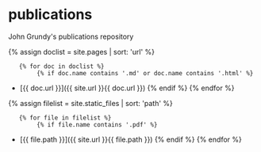 <meta name="google-site-verification" content="cGgjq3M1u6oI4PVYy-qFMCTnvU0hwT654XD8HE3zX4M" />


# publications
John Grundy's publications repository


{% assign doclist = site.pages | sort: 'url'  %}
    
       {% for doc in doclist %}
            {% if doc.name contains '.md' or doc.name contains '.html' %}
 - [{{ doc.url }}]({{ site.url }}{{ doc.url }})
            {% endif %}
        {% endfor %}
    
{% assign filelist = site.static_files | sort: 'path'  %}
    
       {% for file in filelist %}
            {% if file.name contains '.pdf' %}
 - [{{ file.path }}]({{ site.url }}{{ file.path }})
            {% endif %}
        {% endfor %}
    

